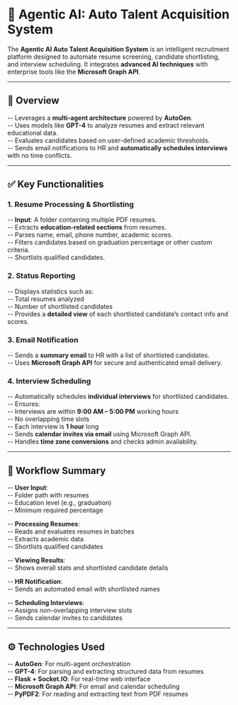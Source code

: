 # 🤖 Agentic AI: Auto Talent Acquisition System

The **Agentic AI Auto Talent Acquisition System** is an intelligent recruitment platform designed to automate resume screening, candidate shortlisting, and interview scheduling. It integrates **advanced AI techniques** with enterprise tools like the **Microsoft Graph API**.

---

## 🧠 Overview

-- Leverages a **multi-agent architecture** powered by **AutoGen**.  
-- Uses models like **GPT-4** to analyze resumes and extract relevant educational data.  
-- Evaluates candidates based on user-defined academic thresholds.  
-- Sends email notifications to HR and **automatically schedules interviews** with no time conflicts.

---

## ✅ Key Functionalities

### 1. Resume Processing & Shortlisting

-- **Input**: A folder containing multiple PDF resumes.  
-- Extracts **education-related sections** from resumes.  
-- Parses name, email, phone number, academic scores.  
-- Filters candidates based on graduation percentage or other custom criteria.  
-- Shortlists qualified candidates.

### 2. Status Reporting

-- Displays statistics such as:  
   -- Total resumes analyzed  
   -- Number of shortlisted candidates  
-- Provides a **detailed view** of each shortlisted candidate’s contact info and scores.

### 3. Email Notification

-- Sends a **summary email** to HR with a list of shortlisted candidates.  
-- Uses **Microsoft Graph API** for secure and authenticated email delivery.

### 4. Interview Scheduling

-- Automatically schedules **individual interviews** for shortlisted candidates.  
-- Ensures:  
   -- Interviews are within **9:00 AM – 5:00 PM** working hours  
   -- No overlapping time slots  
   -- Each interview is **1 hour** long  
-- Sends **calendar invites via email** using Microsoft Graph API.  
-- Handles **time zone conversions** and checks admin availability.

---

## 🔁 Workflow Summary

-- **User Input**:  
   -- Folder path with resumes  
   -- Education level (e.g., graduation)  
   -- Minimum required percentage

-- **Processing Resumes**:  
   -- Reads and evaluates resumes in batches  
   -- Extracts academic data  
   -- Shortlists qualified candidates

-- **Viewing Results**:  
   -- Shows overall stats and shortlisted candidate details

-- **HR Notification**:  
   -- Sends an automated email with shortlisted names

-- **Scheduling Interviews**:  
   -- Assigns non-overlapping interview slots  
   -- Sends calendar invites to candidates

---

## ⚙️ Technologies Used

-- **AutoGen**: For multi-agent orchestration  
-- **GPT-4**: For parsing and extracting structured data from resumes  
-- **Flask + Socket.IO**: For real-time web interface  
-- **Microsoft Graph API**: For email and calendar scheduling  
-- **PyPDF2**: For reading and extracting text from PDF resumes
